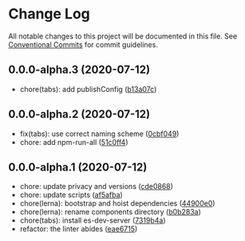 # Change Log

All notable changes to this project will be documented in this file.
See [Conventional Commits](https://conventionalcommits.org) for commit guidelines.

## 0.0.0-alpha.3 (2020-07-12)

* chore(tabs): add publishConfig ([b13a07c](https://github.com/danielmatthew/accessible-web-components/commit/b13a07c))





## 0.0.0-alpha.2 (2020-07-12)

* fix(tabs): use correct naming scheme ([0cbf049](https://github.com/danielmatthew/accessible-web-components/commit/0cbf049))
* chore: add npm-run-all ([51c0ff4](https://github.com/danielmatthew/accessible-web-components/commit/51c0ff4))





## 0.0.0-alpha.1 (2020-07-12)

* chore: update privacy and versions ([cde0868](https://github.com/danielmatthew/accessible-web-components/commit/cde0868))
* chore: update scripts ([af5afba](https://github.com/danielmatthew/accessible-web-components/commit/af5afba))
* chore(lerna): bootstrap and hoist dependencies ([44900e0](https://github.com/danielmatthew/accessible-web-components/commit/44900e0))
* chore(lerna): rename components directory ([b0b283a](https://github.com/danielmatthew/accessible-web-components/commit/b0b283a))
* chore(tabs): install es-dev-server ([7319b4a](https://github.com/danielmatthew/accessible-web-components/commit/7319b4a))
* refactor: the linter abides ([eae6715](https://github.com/danielmatthew/accessible-web-components/commit/eae6715))
